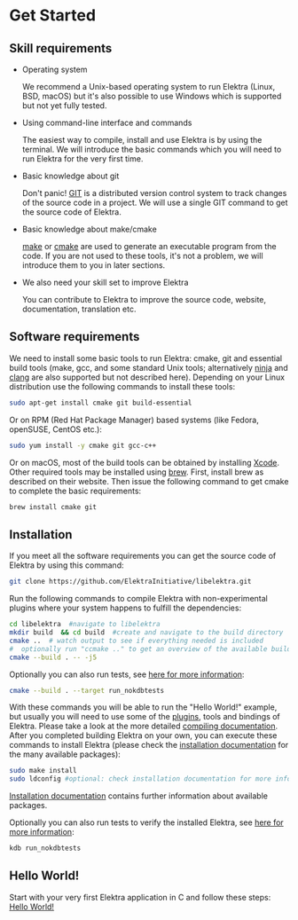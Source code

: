 # Get Started

## Skill requirements

- Operating system

  We recommend a Unix-based operating system to run Elektra (Linux, BSD, macOS) but it's also possible to use Windows which is supported but not yet fully tested.

- Using command-line interface and commands

  The easiest way to compile, install and use Elektra is by using the terminal. We will introduce the basic commands which you will need to run Elektra for the very first time.

- Basic knowledge about git

  Don't panic! [GIT](https://git-scm.com/) is a distributed version control system to track changes of the source code in a project. We will use a single GIT command to get
  the source code of Elektra.

- Basic knowledge about make/cmake

  [make](https://www.gnu.org/software/make/) or [cmake](https://cmake.org/) are used to generate an executable program from the code. If you are not used to these tools, it's not a problem, we will introduce them to you in later sections.

- We also need your skill set to improve Elektra

  You can contribute to Elektra to improve the source code, website, documentation, translation etc.

## Software requirements

  We need to install some basic tools to run Elektra: cmake, git and essential build tools (make, gcc, and some standard Unix tools; alternatively [ninja](https://ninja-build.org/) and [clang](https://clang.llvm.org/index.html) are also supported but not described here). Depending on your Linux distribution use the following commands to install these tools:

  ```sh
  sudo apt-get install cmake git build-essential
  ```

  Or on RPM (Red Hat Package Manager) based systems (like Fedora, openSUSE, CentOS etc.):

  ```sh
  sudo yum install -y cmake git gcc-c++
  ```

  Or on macOS, most of the build tools can be obtained by installing [Xcode](https://developer.apple.com/xcode/). Other required tools may be installed using [brew](https://brew.sh/). First, install brew as described on their website. Then issue the following command to get cmake to complete the basic requirements:

  ```sh
  brew install cmake git
  ```

## Installation

  If you meet all the software requirements you can get the source code of Elektra by using this command:

  ```sh
  git clone https://github.com/ElektraInitiative/libelektra.git
  ```

  Run the following commands to compile Elektra with non-experimental plugins where your system happens to fulfill the dependencies:

  ```sh
  cd libelektra  #navigate to libelektra
  mkdir build  && cd build  #create and navigate to the build directory
  cmake ..  # watch output to see if everything needed is included
  #  optionally run "ccmake .." to get an overview of the available build settings (needs cmake-curses-gui)
  cmake --build . -- -j5
  ```

  Optionally you can also run tests, see [here for more information](/doc/TESTING.md):

  ```sh
  cmake --build . --target run_nokdbtests
  ```

  With these commands you will be able to run the "Hello World!" example, but usually you will need to use some of the [plugins](/src/plugins/README.md), tools and bindings of Elektra. Please take a look at the more detailed [compiling documentation](/doc/COMPILE.md). After you completed building Elektra on your own, you can execute these commands to install Elektra (please check the [installation documentation](/doc/INSTALL.md) for the many available packages):

  ```sh
  sudo make install
  sudo ldconfig #optional: check installation documentation for more information
  ```

  [Installation documentation](/doc/INSTALL.md) contains further information about available packages.

  Optionally you can also run tests to verify the installed Elektra, see [here for more information](/doc/TESTING.md):

  ```sh
  kdb run_nokdbtests
  ```


## Hello World!

Start with your very first Elektra application in C and follow these steps:
[Hello World!](/doc/tutorials/hello-elektra.md)
